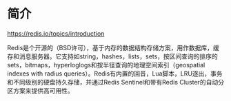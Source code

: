 # 简介

https://redis.io/topics/introduction

Redis是个开源的（BSD许可），基于内存的数据结构存储方案，用作数据库，缓存和消息服务器。它支持如string，hashes，lists，sets，按区间查询的排序的sets，bitmaps，hyperloglogs和按半径查询的地理空间索引（geospatial indexes with radius queries）。Redis有内置的回音，Lua脚本，LRU逐出，事务和不同级别的硬盘持久存储，并通过Redis Sentinel和带有Redis Cluster的自动分区方案来提供高可用性。

